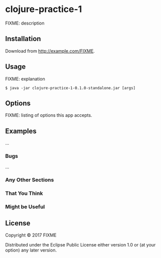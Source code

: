 # clojure-practice-1

FIXME: description

## Installation

Download from http://example.com/FIXME.

## Usage

FIXME: explanation

    $ java -jar clojure-practice-1-0.1.0-standalone.jar [args]

## Options

FIXME: listing of options this app accepts.

## Examples

...

### Bugs

...

### Any Other Sections
### That You Think
### Might be Useful

## License

Copyright © 2017 FIXME

Distributed under the Eclipse Public License either version 1.0 or (at
your option) any later version.
